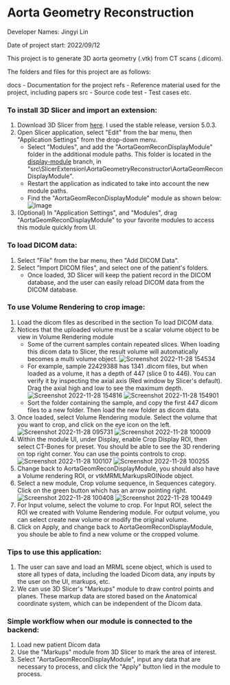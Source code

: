 # Aorta Geometry Reconstruction

Developer Names: Jingyi Lin

Date of project start: 2022/09/12

This project is to generate 3D aorta geometry (.vtk) from CT scans (.dicom).

The folders and files for this project are as follows:

docs - Documentation for the project
refs - Reference material used for the project, including papers
src - Source code
test - Test cases
etc.


### To install 3D Slicer and import an extension:
1. Download 3D Slicer from [here](https://download.slicer.org/). I used the stable release, version 5.0.3.
2. Open Slicer application, select "Edit" from the bar menu, then "Application Settings" from the drop-down menu.
    - Select "Modules", and add the "AortaGeomReconDisplayModule" folder in the additional module paths. This folder is located in the [display-module](https://github.com/smiths/aorta/tree/display-module) branch, in "src\SlicerExtension\AortaGeometryReconstructor\AortaGeomReconDisplayModule".
    - Restart the application as indicated to take into account the new module paths.
    - Find the "AortaGeomReconDisplayModule" module as shown below:
![image](https://user-images.githubusercontent.com/63418020/200126448-9aa863ac-b02d-4177-b3b9-698f66d31030.png)
3. (Optional) In "Application Settings", and "Modules", drag "AortaGeomReconDisplayModule" to your favorite modules to access this module quickly from UI.

### To load DICOM data:
1. Select "File" from the bar menu, then "Add DICOM Data".
2. Select "Import DICOM files", and select one of the patient's folders.
    - Once loaded, 3D Slicer will keep the patient record in the DICOM database, and the user can easily reload DICOM data from the DICOM database.

### To use Volume Rendering to crop image:
1. Load the dicom files as described in the section To load DICOM data.
2. Notices that the uploaded volume must be a scalar volume object to be view in Volume Rendering module
    - Some of the current samples contain repeated slices. When loading this dicom data to Slicer, the result volume will automatically becomes a multi volume object. 
![Screenshot 2022-11-28 154534](https://user-images.githubusercontent.com/63418020/204377349-ed4fe11f-cc42-49b8-9175-27cbb6895f33.png)
    - For example, sample 22429388 has 1341 .dicom files, but when loaded as a volume, it has a depth of 447 (slice 0 to 446). You can verify it by inspecting the axial axis (Red window by Slicer's default). Drag the axial high and low to see the maximum depth. 
![Screenshot 2022-11-28 154816](https://user-images.githubusercontent.com/63418020/204378395-cba96ad0-70b2-4756-bb9f-a43ab9b3f174.png)
![Screenshot 2022-11-28 154901](https://user-images.githubusercontent.com/63418020/204378397-1ed83a9e-9354-4e81-907e-f6fdf6b62022.png)
    - Sort the folder containing the sample, and copy the first 447 dicom files to a new folder. Then load the new folder as dicom data.
3. Once loaded, select Volume Rendering module. Select the volume that you want to crop, and click on the eye icon on the left.  
![Screenshot 2022-11-28 095731](https://user-images.githubusercontent.com/63418020/204309728-c9ca1470-c9cd-4f6a-89f7-e3c2f4155fb5.png)
![Screenshot 2022-11-28 100009](https://user-images.githubusercontent.com/63418020/204309912-12301994-1d9a-4b96-9868-c1ad35eb1443.png)
4. Within the module UI, under Display, enable Crop Display ROI, then select CT-Bones for preset. You should be able to see the 3D rendering on top right corner. You can use the points controls to crop.  
![Screenshot 2022-11-28 100107](https://user-images.githubusercontent.com/63418020/204310154-9fd8df58-021d-416b-b64a-80f01ed7f49a.png)
![Screenshot 2022-11-28 100255](https://user-images.githubusercontent.com/63418020/204310637-f0c16410-0ad6-40ec-853e-9bbd993ed4ff.png)
5. Change back to AortaGeomReconDisplayModule, you should also have a Volume rendering ROI, or vtkMRMLMarkupsROINode object.
6. Select a new module, Crop volume sequence, in Sequences category. Click on the green button which has an arrow pointing right.  
![Screenshot 2022-11-28 100408](https://user-images.githubusercontent.com/63418020/204310886-322c9e33-a13e-42b4-aded-060dd229d71b.png)
![Screenshot 2022-11-28 100449](https://user-images.githubusercontent.com/63418020/204311044-bb3d4f10-ee01-4fcd-8a63-6ce4b879cec1.png)
7. For Input volume, select the volume to crop. For Input ROI, select the ROI we created with Volume Rendering module. For output volume, you can select create new volume or modify the original volume.
8. Click on Apply, and change back to AortaGeomReconDisplayModule, you shoule be able to find a new volume or the cropped volume.
### Tips to use this application:
1. The user can save and load an MRML scene object, which is used to store all types of data, including the loaded Dicom data, any inputs by the user on the UI, markups, etc.
2. We can use 3D Slicer's "Markups" module to draw control points and planes. These markup data are stored based on the Anatomical coordinate system, which can be independent of the Dicom data.

### Simple workflow when our module is connected to the backend:
1. Load new patient Dicom data
2. Use the "Markups" module from 3D Slicer to mark the area of interest.
3. Select "AortaGeomReconDisplayModule", input any data that are necessary to process, and click the "Apply" button lied in the module to process.



